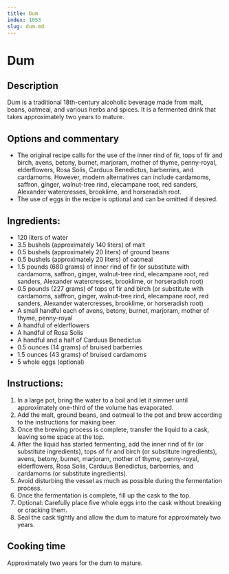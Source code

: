 ```yaml
---
title: Dum
index: 1053
slug: dum.md
---
```


# Dum

## Description
Dum is a traditional 18th-century alcoholic beverage made from malt, beans, oatmeal, and various herbs and spices. It is a fermented drink that takes approximately two years to mature.

## Options and commentary
- The original recipe calls for the use of the inner rind of fir, tops of fir and birch, avens, betony, burnet, marjoram, mother of thyme, penny-royal, elderflowers, Rosa Solis, Carduus Benedictus, barberries, and cardamoms. However, modern alternatives can include cardamoms, saffron, ginger, walnut-tree rind, elecampane root, red sanders, Alexander watercresses, brooklime, and horseradish root.
- The use of eggs in the recipe is optional and can be omitted if desired.

## Ingredients:
- 120 liters of water
- 3.5 bushels (approximately 140 liters) of malt
- 0.5 bushels (approximately 20 liters) of ground beans
- 0.5 bushels (approximately 20 liters) of oatmeal
- 1.5 pounds (680 grams) of inner rind of fir (or substitute with cardamoms, saffron, ginger, walnut-tree rind, elecampane root, red sanders, Alexander watercresses, brooklime, or horseradish root)
- 0.5 pounds (227 grams) of tops of fir and birch (or substitute with cardamoms, saffron, ginger, walnut-tree rind, elecampane root, red sanders, Alexander watercresses, brooklime, or horseradish root)
- A small handful each of avens, betony, burnet, marjoram, mother of thyme, penny-royal
- A handful of elderflowers
- A handful of Rosa Solis
- A handful and a half of Carduus Benedictus
- 0.5 ounces (14 grams) of bruised barberries
- 1.5 ounces (43 grams) of bruised cardamoms
- 5 whole eggs (optional)

## Instructions:
1. In a large pot, bring the water to a boil and let it simmer until approximately one-third of the volume has evaporated.
2. Add the malt, ground beans, and oatmeal to the pot and brew according to the instructions for making beer.
3. Once the brewing process is complete, transfer the liquid to a cask, leaving some space at the top.
4. After the liquid has started fermenting, add the inner rind of fir (or substitute ingredients), tops of fir and birch (or substitute ingredients), avens, betony, burnet, marjoram, mother of thyme, penny-royal, elderflowers, Rosa Solis, Carduus Benedictus, barberries, and cardamoms (or substitute ingredients).
5. Avoid disturbing the vessel as much as possible during the fermentation process.
6. Once the fermentation is complete, fill up the cask to the top.
7. Optional: Carefully place five whole eggs into the cask without breaking or cracking them.
8. Seal the cask tightly and allow the dum to mature for approximately two years.

## Cooking time
Approximately two years for the dum to mature.
